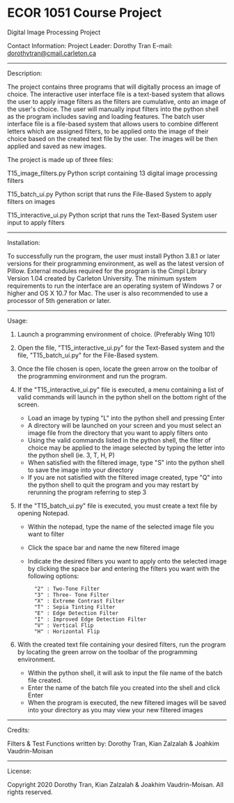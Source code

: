 # ECOR 1051 Course Project
Digital Image Processing Project

Contact Information:
Project Leader: Dorothy Tran
E-mail: dorothytran@cmail.carleton.ca
________________________________________

Description:

The project contains three programs that will digitally process an image of choice. The interactive user interface file is a text-based system that allows the user to apply image filters as the filters are cumulative, onto an image of the user's choice. The user will manually input filters into the python shell as the program includes saving and loading features. The batch user interface file is a file-based system that allows users to combine different letters which are assigned filters, to be applied onto the image of their choice based on the created text file by the user. The images will be then applied and saved as new images.

The project is made up of three files:

T15_image_filters.py 		 Python script containing 13 digital image processing filters

T15_batch_ui.py			 Python script that runs the File-Based System to apply filters on images

T15_interactive_ui.py		 Python script that runs the Text-Based System user input to apply filters

________________________________________
Installation:

To successfully run the program, the user must install Python 3.8.1 or later versions for their programming environment, as well as the latest version of Pillow. 
External modules required for the program is the Cimpl Library Version 1.04 created by Carleton University. 
The minimum system requirements to run the interface are an operating system of Windows 7 or higher and OS X 10.7 for Mac. 
The user is also recommended to use a processor of 5th generation or later. 

________________________________________
Usage:

1. Launch a programming environment of choice. (Preferably Wing 101)

3. Open the file, "T15_interactive_ui.py" for the Text-Based system and the file, "T15_batch_ui.py" for the File-Based system.

3. Once the file chosen is open, locate the green arrow on the toolbar of the programming environment and run the program.

4. If the "T15_interactive_ui.py" file is executed, a menu containing a list of valid commands will launch in the python shell on the bottom right of the screen.
	- Load an image by typing "L" into the python shell and pressing Enter
	- A directory will be launched on your screen and you must select an image file from the directory that you want to apply filters onto
	- Using the valid commands listed in the python shell, the filter of choice may be applied to the image selected by typing the letter into the python shell (ie. 3, T, H, P)
	- When satisfied with the filtered image, type "S" into the python shell to save the image into your directory
	- If you are not satisfied with the filtered image created, type "Q" into the python shell to quit the program and you may restart by rerunning the program referring to step 3

5. If the "T15_batch_ui.py" file is executed, you must create a text file by opening Notepad.
	- Within the notepad, type the name of the selected image file you want to filter
	- Click the space bar and name the new filtered image
	- Indicate the desired filters you want to apply onto the selected image by clicking the space bar and entering the filters you want with the following options:
		
			"2" : Two-Tone Filter
			"3" : Three- Tone Filter
			"X" : Extreme Contrast Filter
			"T" : Sepia Tinting Filter
			"E" : Edge Detection Filter
			"I" : Improved Edge Detection Filter
			"V" : Vertical Flip
			"H" : Horizontal Flip
	
6. With the created text file containing your desired filters, run the program by locating the green arrow on the toolbar of the programming environment.
	- Within the python shell, it will ask to input the file name of the batch file created.
	- Enter the name of the batch file you created into the shell and click Enter
	- When the program is executed, the new filtered images will be saved into your directory as you may view your new filtered images

________________________________________
Credits:

Filters & Test Functions written by: Dorothy Tran, Kian Zalzalah & Joahkim Vaudrin-Moisan

________________________________________
License:

Copyright 2020 Dorothy Tran, Kian Zalzalah & Joakhim Vaudrin-Moisan. All rights reserved.

